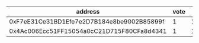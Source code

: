 address|vote|timestamp|signature
---|---|---|---
0xF7eE31Ce31BD1Efe7e2D7B184e8be9002B85899f|1|1603796692|0xdf8393f50bad72082a837d6dacd911050d6f0ec4b89fc68d0fce0c7714078d0d2b18ef2a2eca5f79102cf92857d8d65a454516a2d9e0ed0ec4bf069f53f31f491b
0x4Ac006Ecc51FF15054a0cC21D715F80CFa8d4341|1|1603797163|0xca9416eb84a82759333fe93939351c0cd20f0049a62241d673a98ad9a02902b1475e7d347055008abb892cb799bbef305cbe4bf2128dc5fb04e9de53c9459a8c1b